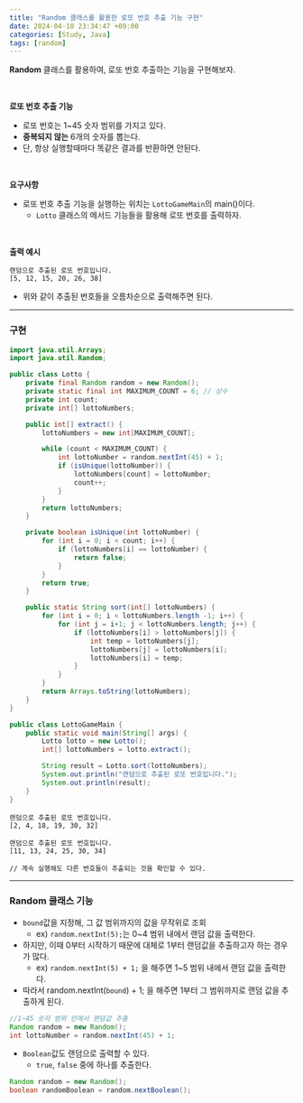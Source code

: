 ```yaml
---
title: "Random 클래스를 활용한 로또 번호 추출 기능 구현"
date: 2024-04-10 23:34:47 +09:00
categories: [Study, Java]
tags: [random]
---  
```


**Random** 클래스를 활용하여, 로또 번호 추출하는 기능을 구현해보자.   

<br>

**로또 번호 추출 기능**  
- 로또 번호는 1~45 숫자 범위를 가지고 있다.  
- **중복되지 않는** 6개의 숫자를 뽑는다.  
- 단, 항상 실행할때마다 똑같은 결과를 반환하면 안된다.  

<br>

**요구사항**           
- 로또 번호 추출 기능을 실행하는 위치는 `LottoGameMain`의 main()이다.  
  - `Lotto` 클래스의 메서드 기능들을 활용해 로또 번호를 출력하자.  

<br>

**출력 예시**   
```
랜덤으로 추출된 로또 번호입니다.   
[5, 12, 15, 20, 26, 38]
```
- 위와 같이 추출된 번호들을 오름차순으로 출력해주면 된다.  

------------------------------------------------  

### 구현   

```java  
import java.util.Arrays;
import java.util.Random;

public class Lotto {
    private final Random random = new Random();
    private static final int MAXIMUM_COUNT = 6; // 상수
    private int count;
    private int[] lottoNumbers;

    public int[] extract() {
        lottoNumbers = new int[MAXIMUM_COUNT];

        while (count < MAXIMUM_COUNT) {
            int lottoNumber = random.nextInt(45) + 1;
            if (isUnique(lottoNumber)) {
                lottoNumbers[count] = lottoNumber;
                count++;
            }
        }
        return lottoNumbers;
    }

    private boolean isUnique(int lottoNumber) {
        for (int i = 0; i < count; i++) {
            if (lottoNumbers[i] == lottoNumber) {
                return false;
            }
        }
        return true;
    }

    public static String sort(int[] lottoNumbers) {
        for (int i = 0; i < lottoNumbers.length -1; i++) {
            for (int j = i+1; j < lottoNumbers.length; j++) {
                if (lottoNumbers[i] > lottoNumbers[j]) {
                    int temp = lottoNumbers[j];
                    lottoNumbers[j] = lottoNumbers[i];
                    lottoNumbers[i] = temp;
                }
            }
        }
        return Arrays.toString(lottoNumbers);
    }
}
```  

```java
public class LottoGameMain {
    public static void main(String[] args) {
        Lotto lotto = new Lotto();
        int[] lottoNumbers = lotto.extract();

        String result = Lotto.sort(lottoNumbers);
        System.out.println("랜덤으로 추출된 로또 번호입니다.");
        System.out.println(result);
    }
}
```

```
랜덤으로 추출된 로또 번호입니다.
[2, 4, 18, 19, 30, 32]

랜덤으로 추출된 로또 번호입니다.
[11, 13, 24, 25, 30, 34]

// 계속 실행해도 다른 번호들이 추출되는 것을 확인할 수 있다.
```

-------------------------------

### Random 클래스 기능   

- `bound`값을 지정해, 그 값 범위까지의 값을 무작위로 조회  
  - ex) `random.nextInt(5);`는 0~4 범위 내에서 랜덤 값을 출력한다.  
- 하지만, 이때 0부터 시작하기 때문에 대체로 1부터 랜덤값을 추출하고자 하는 경우가 많다.  
  - ex) `random.nextInt(5) + 1;` 을 해주면 1~5 범위 내에서 랜덤 값을 출력한다.
- 따라서 random.nextInt(`bound`) + 1; 을 해주면 1부터 그 범위까지로 랜덤 값을 추출하게 된다.

```java
//1~45 숫자 범위 안에서 랜덤값 추출
Random random = new Random();
int lottoNumber = random.nextInt(45) + 1;
```

- `Boolean`값도 랜덤으로 출력할 수 있다.  
  - `true`, `false` 중에 하나를 추출한다.  

```java
Random random = new Random();
boolean randomBoolean = random.nextBoolean();
```

